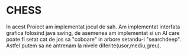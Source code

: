 # CHESS

In acest Proiect am implementat jocul de sah.
Am implementat interfata grafica folosind java swing, de asemenea am implementat si un AI care poate fi setat cat
de jos sa "coboare" in arbore setandu-i "searchdeep". Astfel putem sa ne antrenam la nivele diferite(usor,mediu,greu).
